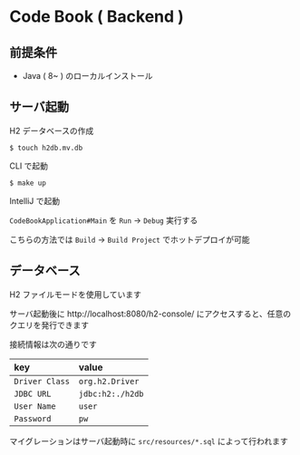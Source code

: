 # Code Book ( Backend )
## 前提条件
- Java ( 8~ ) のローカルインストール

## サーバ起動
H2 データベースの作成

```
$ touch h2db.mv.db
```

CLI で起動

```
$ make up
```

IntelliJ で起動

`CodeBookApplication#Main` を `Run` → `Debug` 実行する

こちらの方法では `Build` → `Build Project` でホットデプロイが可能

## データベース
H2 ファイルモードを使用しています

サーバ起動後に http://localhost:8080/h2-console/ にアクセスすると、任意のクエリを発行できます

接続情報は次の通りです

| key            | value            |
| :--            | :--              |
| `Driver Class` | `org.h2.Driver`  |
| `JDBC URL`     | `jdbc:h2:./h2db` |
| `User Name`    | `user`           |
| `Password`     | `pw`             |

マイグレーションはサーバ起動時に `src/resources/*.sql` によって行われます
